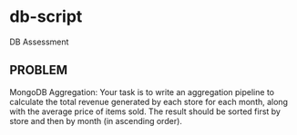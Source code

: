 # db-script
DB Assessment

## PROBLEM
MongoDB Aggregation: Your task is to write an aggregation pipeline to calculate the total revenue generated by each store for each month, along with the average price of items sold. The result should be sorted first by store and then by month (in ascending order).
